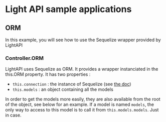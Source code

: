 Light API sample applications
=============================

## ORM

In this example, you will see how to use the Sequelize wrapper provided by LightAPI

### Controller.ORM

LightAPI uses Sequelize as ORM. It provides a wrapper instanciated in
the this.ORM property. It has two properties :
- `this.connection` : the instance of Sequelize (see 
[the doc](http://sequelizejs.com/docs/latest/usage#basics))
- `this.models` : an object containing all the models

In order to get the models more easily, they are also available from
the root of the object, see below for an example. If a model is named
`models`, the only way to access to this model is to call it from
`this.models.models`. Just in case.